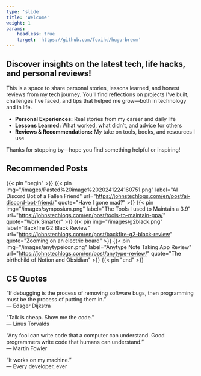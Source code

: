 ```yaml
---
type: 'slide'
title: 'Welcome'
weight: 1
params:
    headless: true
    target: 'https://github.com/foxihd/hugo-brewm'
---
```


## Discover insights on the latest tech, life hacks, and personal reviews!

This is a space to share personal stories, lessons learned, and honest reviews from my tech journey. You'll find reflections on projects I've built, challenges I've faced, and tips that helped me grow—both in technology and in life.

- **Personal Experiences:** Real stories from my career and daily life
- **Lessons Learned:** What worked, what didn’t, and advice for others
- **Reviews & Recommendations:** My take on tools, books, and resources I use

Thanks for stopping by—hope you find something helpful or inspiring!

## Recommended Posts

{{< pin "begin" >}}
{{< pin img="/images/Pasted%20image%2020241224160751.png" label="AI Discord Bot of a Fallen Friend" url="https://johnstechlogs.com/en/post/ai-discord-bot-friend/" quote="Have I gone mad?" >}}
{{< pin img="/images/symposium.png" label="The Tools I used to Maintain a 3.9" url="https://johnstechlogs.com/en/post/tools-to-maintain-gpa/" quote="Work Smarter" >}}
{{< pin img="/images/g2black.png" label="Backfire G2 Black Review" url="https://johnstechlogs.com/en/post/backfire-g2-black-review" quote="Zooming on an electric board" >}}
{{< pin img="/images/anytypeicon.png" label="Anytype Note Taking App Review" url="https://johnstechlogs.com/en/post/anytype-review/" quote="The birthchild of Notion and Obsidian" >}}
{{< pin "end" >}}

## CS Quotes

“If debugging is the process of removing software bugs, then programming must be the process of putting them in.”  
— Edsger Dijkstra

"Talk is cheap. Show me the code."  
 — Linus Torvalds

“Any fool can write code that a computer can understand. Good programmers write code that humans can understand.”  
— Martin Fowler

“It works on my machine.”  
— Every developer, ever